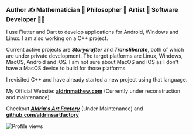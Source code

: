 ### Author ✍ Mathematician 🤯 Philosopher 🤔 Artist 🎨 Software Developer 👨‍💻

I use Flutter and Dart to develop applications for Android, Windows and Linux. I am also working on a C++ project.

Current active projects are ***Storycrafter*** and ***Transliberate***, both of which are under private development. The target platforms are Linux, Windows, MacOS, Android and iOS. I am not sure about MacOS and iOS as I don't have a MacOS device to build for those platforms.

I revisited C++ and have already started a new project using that language.

My Official Website: **[aldrinmathew.com](https://aldrinmathew.com)** (Currently under reconstruction and maintenance)

Checkout ***[Aldrin's Art Factory](https://aldrinsartfactory.com)*** (Under Maintenance) and **[github.com/aldrinsartfactory](https://github.com/aldrinsartfactory)**

![Profile views](https://gpvc.arturio.dev/AldrinMathew)
